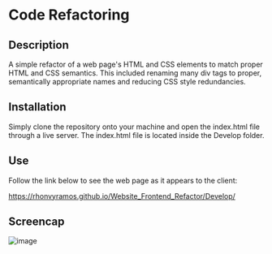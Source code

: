 # Code Refactoring
## Description

A simple refactor of a web page's HTML and CSS elements to match proper HTML and CSS semantics. This included renaming many div tags to proper, semantically appropriate names and reducing CSS style redundancies. 

## Installation

Simply clone the repository onto your machine and open the index.html file through a live server. The index.html file is located inside the Develop folder.

## Use

Follow the link below to see the web page as it appears to the client:

https://rhonvyramos.github.io/Website_Frontend_Refactor/Develop/

## Screencap

![image](https://github.com/rhonvyramos/Website_Frontend_Refactor/assets/126701940/408ab3ee-c865-44e2-a95e-86b7504f14c3)

